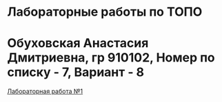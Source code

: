 # Лабораторные работы по ТОПО

# Обуховская Анастасия Дмитриевна, гр 910102, Номер по списку - 7, Вариант - 8

[Лабораторная работа №1](LRRR1.pdf)
